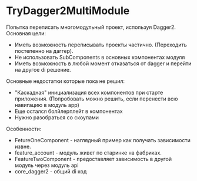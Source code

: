 # TryDagger2MultiModule

Попытка переписать многомодульный проект, используя Dagger2.
Основная цели:
- Иметь возможность переписывать проекты частично. (Переходить постепенно на даггер).
- Не использовать SubComponents в основных компонентах модуля
- Иметь возможность в любой момент отказаться от dagger и перейти на другое di решение.

Основные недостатки которые пока не решил:
- "Каскадная" инициализация всех компонентов при старте приложения. (Попробовать можно решить, если перенести всю навигацию в модуль app)
- Еще остался болйлерплейт в компонентах
- Нужно разобраться со скоупами

Особенности:
- FetureOneComponent - наглядный пример как получать зависимости извне.
- feature_account - модуль живет по старинке на фабриках.
- FeatureTwoComponent - предоставляет зависимость в другой модуль через модуль api
- core_dagger2 - общий di код
